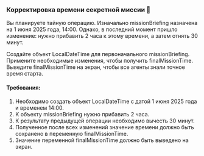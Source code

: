 
### Корректировка времени секретной миссии 🚀

Вы планируете тайную операцию. Изначально missionBriefing назначена на 1 июня 2025 года, 14:00. Однако, в последний момент пришло изменение: нужно прибавить 2 часа к этому времени, а затем отнять 30 минут.

Создайте объект LocalDateTime для первоначального missionBriefing. Примените необходимые изменения, чтобы получить finalMissionTime. Выведите finalMissionTime на экран, чтобы все агенты знали точное время старта.

#### Требования:
1. Необходимо создать объект LocalDateTime с датой 1 июня 2025 года и временем 14:00.
2. К объекту missionBriefing нужно прибавить 2 часа.
3. К результату предыдущей операции необходимо вычесть 30 минут.
4. Полученное после всех изменений значение времени должно быть сохранено в переменную finalMissionTime.
5. Значение переменной finalMissionTime должно быть выведено на экран.